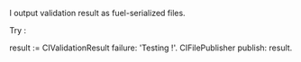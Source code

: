 I output validation result as fuel-serialized files.

Try : 


result := CIValidationResult failure: 'Testing !'.
CIFilePublisher publish: result.